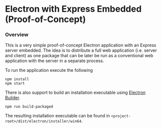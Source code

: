 # Electron with Express Embedded (Proof-of-Concept)

### Overview

This is a very simple proof-of-concept Electron application with an Express server embedded.  The idea is to distribute a full web application (i.e. server and client) as one package that can be later be run as a conventional web application with the server in a separate process.

To run the application execute the following

	npm install
	npm start

There is also support to build an installation executable using [Electron Builder](https://www.electron.build/).  

	npm run build-packaged

The resulting installation executable can be found in `<project-root>/dist/electron/installer/win64`.